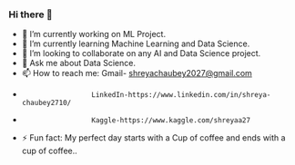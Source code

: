 ### Hi there 👋

- 🔭 I’m currently working on ML Project.
- 🌱 I’m currently learning Machine Learning and Data Science.
- 👯 I’m looking to collaborate on any AI and Data Science project.
- 💬 Ask me about Data Science.
- 📫 How to reach me:  Gmail- shreyachaubey2027@gmail.com  
-                      LinkedIn-https://www.linkedin.com/in/shreya-chaubey2710/   
-                      Kaggle-https://www.kaggle.com/shreyaa27    
- ⚡ Fun fact: My perfect day starts with a Cup of coffee and ends with a cup of coffee..
